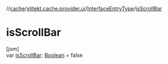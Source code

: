 //[cache](../../../index.md)/[xlitekt.cache.provider.ui](../index.md)/[InterfaceEntryType](index.md)/[isScrollBar](is-scroll-bar.md)

# isScrollBar

[jvm]\
var [isScrollBar](is-scroll-bar.md): [Boolean](https://kotlinlang.org/api/latest/jvm/stdlib/kotlin/-boolean/index.html) = false
